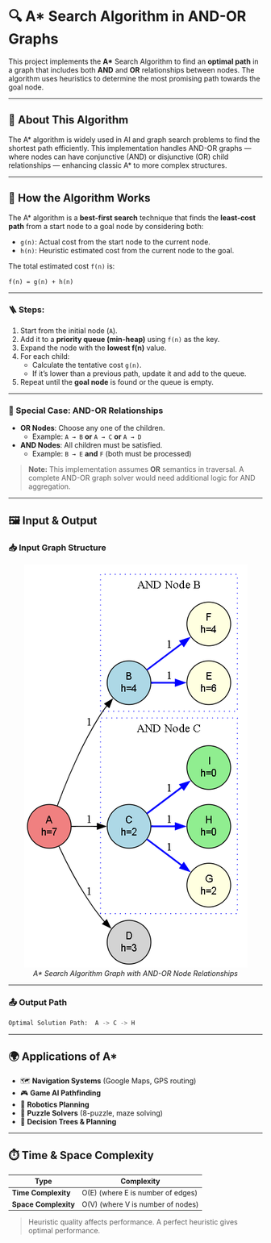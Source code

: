# 🔍 A* Search Algorithm in AND-OR Graphs

This project implements the **A\*** Search Algorithm to find an **optimal path** in a graph that includes both **AND** and **OR** relationships between nodes. The algorithm uses heuristics to determine the most promising path towards the goal node.

---

## 🚀 About This Algorithm

The A* algorithm is widely used in AI and graph search problems to find the shortest path efficiently. This implementation handles AND-OR graphs — where nodes can have conjunctive (AND) or disjunctive (OR) child relationships — enhancing classic A* to more complex structures.

---

## 🧠 How the Algorithm Works

The A* algorithm is a **best-first search** technique that finds the **least-cost path** from a start node to a goal node by considering both:

- `g(n)`: Actual cost from the start node to the current node.
- `h(n)`: Heuristic estimated cost from the current node to the goal.

The total estimated cost `f(n)` is:

```text
f(n) = g(n) + h(n)
```
---

### 🪜 Steps:

1. Start from the initial node (`A`).
2. Add it to a **priority queue (min-heap)** using `f(n)` as the key.
3. Expand the node with the **lowest f(n)** value.
4. For each child:
   - Calculate the tentative cost `g(n)`.
   - If it’s lower than a previous path, update it and add to the queue.
5. Repeat until the **goal node** is found or the queue is empty.

---

### 📌 Special Case: AND-OR Relationships

- **OR Nodes**: Choose any one of the children.
  - Example: `A → B` **or** `A → C` **or** `A → D`
- **AND Nodes**: All children must be satisfied.
  - Example: `B → E` **and** `F` (both must be processed)

> **Note:** This implementation assumes **OR** semantics in traversal. A complete AND-OR graph solver would need additional logic for AND aggregation.

---

## 🖼️ Input & Output

### 📥 Input Graph Structure

<p align="center">
  <img src="../images/a-star.png" alt="A-star Graph" />
  <br/>
  <em>A* Search Algorithm Graph with AND-OR Node Relationships</em>
</p>

---

### 📤 Output Path

```python
Optimal Solution Path:  A -> C -> H
```

---

## 🌍 Applications of A*

- 🗺️ **Navigation Systems** (Google Maps, GPS routing)  
- 🎮 **Game AI Pathfinding**  
- 🧠 **Robotics Planning**  
- 🧩 **Puzzle Solvers** (8-puzzle, maze solving)  
- 🤖 **Decision Trees & Planning**  

---

## ⏱️ Time & Space Complexity

<div align="center">

| Type             | Complexity                   |
|------------------|-----------------------------|
| **Time Complexity**  | O(E) (where E is number of edges)  |
| **Space Complexity** | O(V) (where V is number of nodes)  |

</div>

> Heuristic quality affects performance. A perfect heuristic gives optimal performance.


